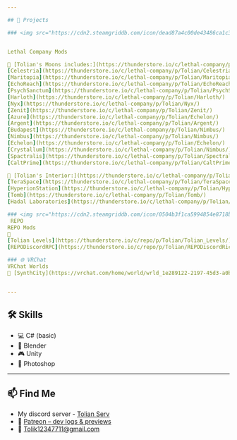 ```yaml
---

## 🔧 Projects

### <img src="https://cdn2.steamgriddb.com/icon/dead87a4c00de43486ca1c34d9b33c3c/32/512x512.png" width="20" /> Lethal Company


Lethal Company Mods

🔗 [Tolian's Moons includes:](https://thunderstore.io/c/lethal-company/p/Tolian/Tolian_Moons/) - 
[Celestria](https://thunderstore.io/c/lethal-company/p/Tolian/Celestria/) 
[Maritopia](https://thunderstore.io/c/lethal-company/p/Tolian/Maritopia/) 
[EchoReach](https://thunderstore.io/c/lethal-company/p/Tolian/EchoReach/) 
[PsychSanctum](https://thunderstore.io/c/lethal-company/p/Tolian/PsychSanctum/)
[Harloth](https://thunderstore.io/c/lethal-company/p/Tolian/Harloth/) 
[Nyx](https://thunderstore.io/c/lethal-company/p/Tolian/Nyx/) 
[Zenit](https://thunderstore.io/c/lethal-company/p/Tolian/Zenit/)
[Azure](https://thunderstore.io/c/lethal-company/p/Tolian/Echelon/)
[Argent](https://thunderstore.io/c/lethal-company/p/Tolian/Argent/)
[Budapest](https://thunderstore.io/c/lethal-company/p/Tolian/Nimbus/) 
[Nimbus](https://thunderstore.io/c/lethal-company/p/Tolian/Nimbus/) 
[Echelon](https://thunderstore.io/c/lethal-company/p/Tolian/Echelon/) 
[Crystallum](https://thunderstore.io/c/lethal-company/p/Tolian/Nimbus/) 
[Spactralis](https://thunderstore.io/c/lethal-company/p/Tolian/Spectralis/)
[CaltPrime](https://thunderstore.io/c/lethal-company/p/Tolian/CaltPrime/)

🔗 [Tolian's Interior:](https://thunderstore.io/c/lethal-company/p/Tolian/Tolian_Interiors/) - 
[TeraSpace](https://thunderstore.io/c/lethal-company/p/Tolian/TeraSpace/) 
[HyperionStation](https://thunderstore.io/c/lethal-company/p/Tolian/HyperionStation/) 
[Tomb](https://thunderstore.io/c/lethal-company/p/Tolian/Tomb/)
[Hadal Laboratories](https://thunderstore.io/c/lethal-company/p/Tolian/Hadal_Laboratories/)

### <img src="https://cdn2.steamgriddb.com/icon/0504b3f1ca5994854e8718b2090ab098.ico" width="20" /> REPO
 REPO 
REPO Mods
🔗
[Tolian Levels](https://thunderstore.io/c/repo/p/Tolian/Tolian_Levels/)
[REPODiscordRPC](https://thunderstore.io/c/repo/p/Tolian/REPODiscordRichPresence/)

### 🌐 VRChat
VRChat Worlds
🔗 [SynthCity](https://vrchat.com/home/world/wrld_1e289122-2197-45d3-a0b2-14248b3752a9/info)  [Everpeak](https://vrchat.com/home/world/wrld_b301fa12-3afb-47c1-a5bb-5fd60f875833)


---
```


## 🛠 Skills

- 💻 C# (basic)
- 🧱 Blender 
- 🎮 Unity 
- 🎨 Photoshop 

---

## 📫 Find Me

- My discord server - [Tolian Serv](https://discord.gg/ybjPfxCKZX)
- 📸 [Patreon – dev logs & previews](https://www.patreon.com/Tolian)
- 📨 Tolik12347711@gmail.com
